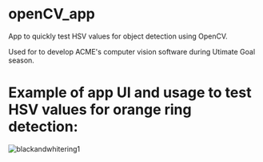 # openCV_app
App to quickly test HSV values for object detection using OpenCV.


Used for to develop ACME's computer vision software during Utimate Goal season.

# Example of app UI and usage to test HSV values for orange ring detection:

![blackandwhitering1](https://user-images.githubusercontent.com/55860847/202789247-a874dbd2-63ca-4b4f-b922-8932dd4e8e8a.png)

